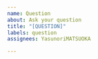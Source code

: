 ```yaml
---
name: Question
about: Ask your question
title: "[QUESTION]"
labels: question
assignees: YasunoriMATSUOKA

---
```



